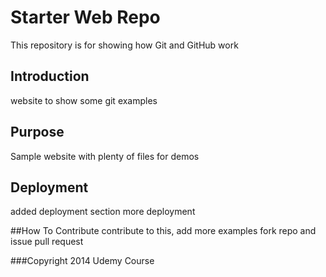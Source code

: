 # Starter Web Repo

This repository is for showing how Git and GitHub work

## Introduction

website to show some git examples
## Purpose

Sample website with plenty of files for demos
## Deployment
added deployment section
more deployment 

##How To Contribute
contribute to this, add more examples
fork repo and issue pull request

###Copyright
2014 Udemy Course